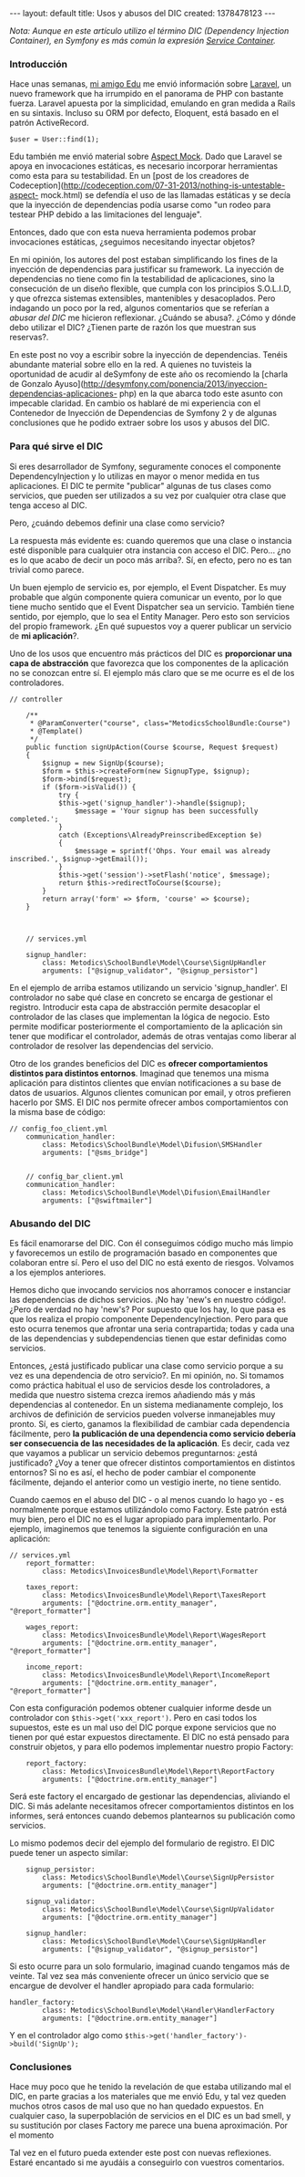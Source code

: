 --- layout: default title: Usos y abusos del DIC created: 1378478123 --- 

_Nota: Aunque en este artículo utilizo el término DIC (Dependency Injection
Container), en Symfony es más común la expresión [Service
Container](http://symfony.com/doc/current/book/service_container.html)._

### Introducción

Hace unas semanas, [mi amigo Edu](https://twitter.com/esclapes) me envió
información sobre [Laravel](http://laravel.com/docs), un nuevo framework que
ha irrumpido en el panorama de PHP con bastante fuerza. Laravel apuesta por la
simplicidad, emulando en gran medida a Rails en su sintaxis. Incluso su ORM
por defecto, Eloquent, está basado en el patrón ActiveRecord.

    
    
    $user = User::find(1);
    

Edu también me envió material sobre [Aspect
Mock](https://github.com/Codeception/AspectMock). Dado que Laravel se apoya en
invocaciones estáticas, es necesario incorporar herramientas como esta para su
testabilidad. En un [post de los creadores de
Codeception](http://codeception.com/07-31-2013/nothing-is-untestable-aspect-
mock.html) se defendía el uso de las llamadas estáticas y se decía que la
inyección de dependencias podía usarse como "un rodeo para testear PHP debido
a las limitaciones del lenguaje".

Entonces, dado que con esta nueva herramienta podemos probar invocaciones
estáticas, ¿seguimos necesitando inyectar objetos?

En mi opinión, los autores del post estaban simplificando los fines de la
inyección de dependencias para justificar su framework. La inyección de
dependencias no tiene como fin la testabilidad de aplicaciones, sino la
consecución de un diseño flexible, que cumpla con los principios S.O.L.I.D, y
que ofrezca sistemas extensibles, mantenibles y desacoplados. Pero indagando
un poco por la red, algunos comentarios que se referían a _abusar del DIC_ me
hicieron reflexionar. ¿Cuándo se abusa?. ¿Cómo y dónde debo utilizar el DIC?
¿Tienen parte de razón los que muestran sus reservas?.

En este post no voy a escribir sobre la inyección de dependencias. Tenéis
abundante material sobre ello en la red. A quienes no tuvisteis la oportunidad
de acudir al deSymfony de este año os recomiendo la [charla de Gonzalo
Ayuso](http://desymfony.com/ponencia/2013/inyeccion-dependencias-aplicaciones-
php) en la que abarca todo este asunto con impecable claridad. En cambio os
hablaré de mi experiencia con el Contenedor de Inyección de Dependencias de
Symfony 2 y de algunas conclusiones que he podido extraer sobre los usos y
abusos del DIC.

### Para qué sirve el DIC

Si eres desarrollador de Symfony, seguramente conoces el componente
DependencyInjection y lo utilizas en mayor o menor medida en tus aplicaciones.
El DIC te permite "publicar" algunas de tus clases como servicios, que pueden
ser utilizados a su vez por cualquier otra clase que tenga acceso al DIC.

Pero, ¿cuándo debemos definir una clase como servicio?

La respuesta más evidente es: cuando queremos que una clase o instancia esté
disponible para cualquier otra instancia con acceso el DIC. Pero... ¿no es lo
que acabo de decir un poco más arriba?. Sí, en efecto, pero no es tan trivial
como parece.

Un buen ejemplo de servicio es, por ejemplo, el Event Dispatcher. Es muy
probable que algún componente quiera comunicar un evento, por lo que tiene
mucho sentido que el Event Dispatcher sea un servicio. También tiene sentido,
por ejemplo, que lo sea el Entity Manager. Pero esto son servicios del propio
framework. ¿En qué supuestos voy a querer publicar un servicio de **mi
aplicación**?.

Uno de los usos que encuentro más prácticos del DIC es **proporcionar una capa
de abstracción** que favorezca que los componentes de la aplicación no se
conozcan entre sí. El ejemplo más claro que se me ocurre es el de los
controladores.

    
    
    // controller
    
        /**
         * @ParamConverter("course", class="MetodicsSchoolBundle:Course")
         * @Template()
         */
        public function signUpAction(Course $course, Request $request)
        {
            $signup = new SignUp($course);
            $form = $this->createForm(new SignupType, $signup);
            $form->bind($request);
            if ($form->isValid()) {
                try {
    	        $this->get('signup_handler')->handle($signup);
                    $message = 'Your signup has been successfully completed.';
                }
                catch (Exceptions\AlreadyPreinscribedException $e)
                {
                    $message = sprintf('Ohps. Your email was already inscribed.', $signup->getEmail());
                }
                $this->get('session')->setFlash('notice', $message);
                return $this->redirectToCourse($course);
            }
            return array('form' => $form, 'course' => $course);
        }
    
    
    
        // services.yml
    
        signup_handler:
            class: Metodics\SchoolBundle\Model\Course\SignUpHandler
            arguments: ["@signup_validator", "@signup_persistor"]
    

En el ejemplo de arriba estamos utilizando un servicio 'signup_handler'. El
controlador no sabe qué clase en concreto se encarga de gestionar el registro.
Introducir esta capa de abstracción permite desacoplar el controlador de las
clases que implementan la lógica de negocio. Esto permite modificar
posteriormente el comportamiento de la aplicación sin tener que modificar el
controlador, además de otras ventajas como liberar al controlador de resolver
las dependencias del servicio.

Otro de los grandes beneficios del DIC es **ofrecer comportamientos distintos
para distintos entornos**. Imaginad que tenemos una misma aplicación para
distintos clientes que envían notificaciones a su base de datos de usuarios.
Algunos clientes comunican por email, y otros prefieren hacerlo por SMS. El
DIC nos permite ofrecer ambos comportamientos con la misma base de código:

    
    
    // config_foo_client.yml
        communication_handler:
            class: Metodics\SchoolBundle\Model\Difusion\SMSHandler
            arguments: ["@sms_bridge"]
    
    
        // config_bar_client.yml
        communication_handler:
            class: Metodics\SchoolBundle\Model\Difusion\EmailHandler
            arguments: ["@swiftmailer"]
    

### Abusando del DIC

Es fácil enamorarse del DIC. Con él conseguimos código mucho más limpio y
favorecemos un estilo de programación basado en componentes que colaboran
entre sí. Pero el uso del DIC no está exento de riesgos. Volvamos a los
ejemplos anteriores.

Hemos dicho que invocando servicios nos ahorramos conocer e instanciar las
dependencias de dichos servicios. ¡No hay 'new's en nuestro código!. ¿Pero de
verdad no hay 'new's? Por supuesto que los hay, lo que pasa es que los realiza
el propio componente DependencyInjection. Pero para que esto ocurra tenemos
que afrontar una seria contrapartida; todas y cada una de las dependencias y
subdependencias tienen que estar definidas como servicios.

Entonces, ¿está justificado publicar una clase como servicio porque a su vez
es una dependencia de otro servicio?. En mi opinión, no. Si tomamos como
práctica habitual el uso de servicios desde los controladores, a medida que
nuestro sistema crezca iremos añadiendo más y más dependencias al contenedor.
En un sistema medianamente complejo, los archivos de definición de servicios
pueden volverse inmanejables muy pronto. Sí, es cierto, ganamos la
flexibilidad de cambiar cada dependencia fácilmente, pero **la publicación de
una dependencia como servicio debería ser consecuencia de las necesidades de
la aplicación**. Es decir, cada vez que vayamos a publicar un servicio debemos
preguntarnos: ¿está justificado? ¿Voy a tener que ofrecer distintos
comportamientos en distintos entornos? Si no es así, el hecho de poder cambiar
el componente fácilmente, dejando el anterior como un vestigio inerte, no
tiene sentido.

Cuando caemos en el abuso del DIC - o al menos cuando lo hago yo - es
normalmente porque estamos utilizándolo como Factory. Este patrón está muy
bien, pero el DIC no es el lugar apropiado para implementarlo. Por ejemplo,
imaginemos que tenemos la siguiente configuración en una aplicación:

    
    
    // services.yml
        report_formatter:
            class: Metodics\InvoicesBundle\Model\Report\Formatter
    
        taxes_report:
            class: Metodics\InvoicesBundle\Model\Report\TaxesReport
            arguments: ["@doctrine.orm.entity_manager", "@report_formatter"]
    
        wages_report:
            class: Metodics\InvoicesBundle\Model\Report\WagesReport
            arguments: ["@doctrine.orm.entity_manager", "@report_formatter"]
    
        income_report:
            class: Metodics\InvoicesBundle\Model\Report\IncomeReport
            arguments: ["@doctrine.orm.entity_manager", "@report_formatter"]
    

Con esta configuración podemos obtener cualquier informe desde un controlador
con `$this->get('xxx_report')`. Pero en casi todos los supuestos, este es un
mal uso del DIC porque expone servicios que no tienen por qué estar expuestos
directamente. El DIC no está pensado para construir objetos, y para ello
podemos implementar nuestro propio Factory:

    
    
        report_factory:
            class: Metodics\InvoicesBundle\Model\Report\ReportFactory
            arguments: ["@doctrine.orm.entity_manager"]
    

Será este factory el encargado de gestionar las dependencias, aliviando el
DIC. Si más adelante necesitamos ofrecer comportamientos distintos en los
informes, será entonces cuando debemos plantearnos su publicación como
servicios.

Lo mismo podemos decir del ejemplo del formulario de registro. El DIC puede
tener un aspecto similar:

    
    
        signup_persistor:
            class: Metodics\SchoolBundle\Model\Course\SignUpPersistor
            arguments: ["@doctrine.orm.entity_manager"]
    
        signup_validator:
            class: Metodics\SchoolBundle\Model\Course\SignUpValidator
            arguments: ["@doctrine.orm.entity_manager"]
    
        signup_handler:
            class: Metodics\SchoolBundle\Model\Course\SignUpHandler
            arguments: ["@signup_validator", "@signup_persistor"]
    

Si esto ocurre para un solo formulario, imaginad cuando tengamos más de
veinte. Tal vez sea más conveniente ofrecer un único servicio que se encargue
de devolver el handler apropiado para cada formulario:

    
    
    handler_factory:
            class: Metodics\SchoolBundle\Model\Handler\HandlerFactory
            arguments: ["@doctrine.orm.entity_manager"]
    

Y en el controlador algo como
`$this->get('handler_factory')->build('SignUp');`

### Conclusiones

Hace muy poco que he tenido la revelación de que estaba utilizando mal el DIC,
en parte gracias a los materiales que me envió Edu, y tal vez queden muchos
otros casos de mal uso que no han quedado expuestos. En cualquier caso, la
superpoblación de servicios en el DIC es un bad smell, y su sustitución por
clases Factory me parece una buena aproximación. Por el momento

Tal vez en el futuro pueda extender este post con nuevas reflexiones. Estaré
encantado si me ayudáis a conseguirlo con vuestros comentarios.

